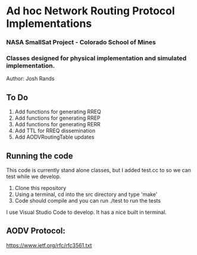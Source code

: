 # Ad hoc Network Routing Protocol Implementations

### NASA SmallSat Project - Colorado School of Mines
### Classes designed for physical implementation and simulated implementation. 

Author: Josh Rands

## To Do
1. Add functions for generating RREQ
2. Add functions for generating RREP
3. Add functions for generating RERR
4. Add TTL for RREQ dissemination
5. Add AODVRoutingTable updates 

## Running the code

This code is currently stand alone classes, but I added test.cc to so we can test while we develop. 

1. Clone this repository 
2. Using a terminal, cd into the src directory and type 'make'
3. Code should compile and you can run ./test to run the tests

I use Visual Studio Code to develop. It has a nice built in terminal. 

## AODV Protocol: 
https://www.ietf.org/rfc/rfc3561.txt
